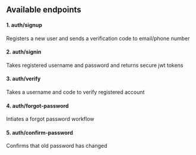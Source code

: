 
## Available endpoints

#### 1. auth/signup
  Registers a new user and sends a verification code to email/phone number
  
#### 2. auth/signin
  Takes registered username and password and returns secure jwt tokens
  
#### 3. auth/verify
  Takes a username and code to verify registered account

#### 4. auth/forgot-password
  Intiates a forgot password workflow
  
#### 5. auth/confirm-password
  Confirms that old password has changed
